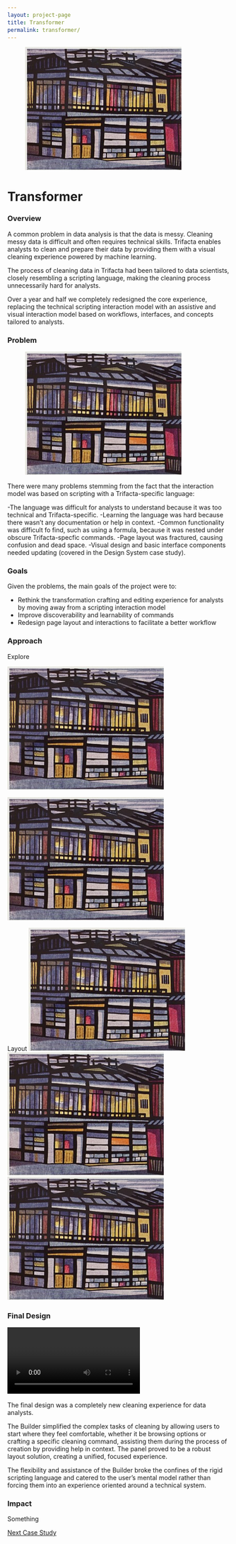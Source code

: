 ```yaml
---
layout: project-page
title: Transformer
permalink: transformer/
---
```

<figure class="hero"><img src="/images/transformer/test.png"></figure>

# Transformer

### Overview
A common problem in data analysis is that the data is messy.  Cleaning messy data is difficult and often requires technical skills.  Trifacta enables analysts to clean and prepare their data by providing them with a visual cleaning experience powered by machine learning.

The process of cleaning data in Trifacta had been tailored to data scientists, closely resembling a scripting language, making the cleaning process unnecessarily hard for analysts.

Over a year and half we completely redesigned the core experience, replacing the technical scripting interaction model with an assistive and visual interaction model based on workflows, interfaces, and concepts tailored to analysts.

### Problem
<figure><img src="/images/transformer/test.png"></figure>

There were many problems stemming from the fact that the interaction model was based on scripting with a Trifacta-specific language:

-The language was difficult for analysts to understand because it was too technical and Trifacta-specific.
-Learning the language was hard because there wasn’t any documentation or help in context.
-Common functionality was difficult fo find, such as using a formula, because it was nested under obscure Trifacta-specfic commands.
-Page layout was fractured, causing confusion and dead space.
-Visual design and basic interface components needed updating (covered in the Design System case study).

### Goals
Given the problems, the main goals of the project were to:
- Rethink the transformation crafting and editing experience for analysts by moving away from a scripting interaction model
- Improve discoverability and learnability of commands
- Redesign page layout and interactions to facilitate a better workflow

### Approach
Explore

![Test](images/transformer/test.png)

![Test](images/transformer/test.png)

Layout
![Test](images/transformer/test.png)
![Test](images/transformer/test.png)
![Test](images/transformer/test.png)

### Final Design
<video src="/video/panel.mov" autobuffer="" loop="" autoplay="" preload="auto"></video>

The final design was a completely new cleaning experience for data analysts.

The Builder simplified the complex tasks of cleaning by allowing users to start where they feel comfortable, whether it be browsing options or crafting a specific cleaning command, assisting them during the process of creation by providing help in context. The panel proved to be a robust layout solution, creating a unified, focused experience.

The flexibility and assistance of the Builder broke the confines of the rigid scripting language and catered to the user’s mental model rather than forcing them into an experience oriented around a technical system.

### Impact
Something

[Next Case Study](/something)
